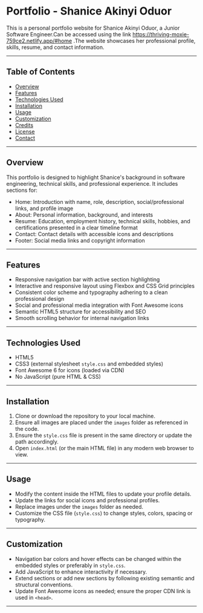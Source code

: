 # Portfolio - Shanice Akinyi Oduor

This is a personal portfolio website for Shanice Akinyi Oduor, a Junior Software Engineer.Can be accessed using the link https://thriving-moxie-759ce2.netlify.app/#home .The website showcases her professional profile, skills, resume, and contact information.

---

## Table of Contents

- [Overview](#overview)
- [Features](#features)
- [Technologies Used](#technologies-used)
- [Installation](#installation)
- [Usage](#usage)
- [Customization](#customization)
- [Credits](#credits)
- [License](#license)
- [Contact](#contact)

---

## Overview

This portfolio is designed to highlight Shanice's background in software engineering, technical skills, and professional experience. It includes sections for:

- Home: Introduction with name, role, description, social/professional links, and profile image
- About: Personal information, background, and interests
- Resume: Education, employment history, technical skills, hobbies, and certifications presented in a clear timeline format
- Contact: Contact details with accessible icons and descriptions
- Footer: Social media links and copyright information

---

## Features

- Responsive navigation bar with active section highlighting
- Interactive and responsive layout using Flexbox and CSS Grid principles
- Consistent color scheme and typography adhering to a clean professional design
- Social and professional media integration with Font Awesome icons
- Semantic HTML5 structure for accessibility and SEO
- Smooth scrolling behavior for internal navigation links

---

## Technologies Used

- HTML5
- CSS3 (external stylesheet `style.css` and embedded styles)
- Font Awesome 6 for icons (loaded via CDN)
- No JavaScript (pure HTML & CSS)

---

## Installation

1. Clone or download the repository to your local machine.
2. Ensure all images are placed under the `images` folder as referenced in the code.
3. Ensure the `style.css` file is present in the same directory or update the path accordingly.
4. Open `index.html` (or the main HTML file) in any modern web browser to view.

---

## Usage

- Modify the content inside the HTML files to update your profile details.
- Update the links for social icons and professional profiles.
- Replace images under the `images` folder as needed.
- Customize the CSS file (`style.css`) to change styles, colors, spacing or typography.

---

## Customization

- Navigation bar colors and hover effects can be changed within the embedded styles or preferably in `style.css`.
- Add JavaScript to enhance interactivity if necessary.
- Extend sections or add new sections by following existing semantic and structural conventions.
- Update Font Awesome icons as needed; ensure the proper CDN link is used in `<head>`.

---

